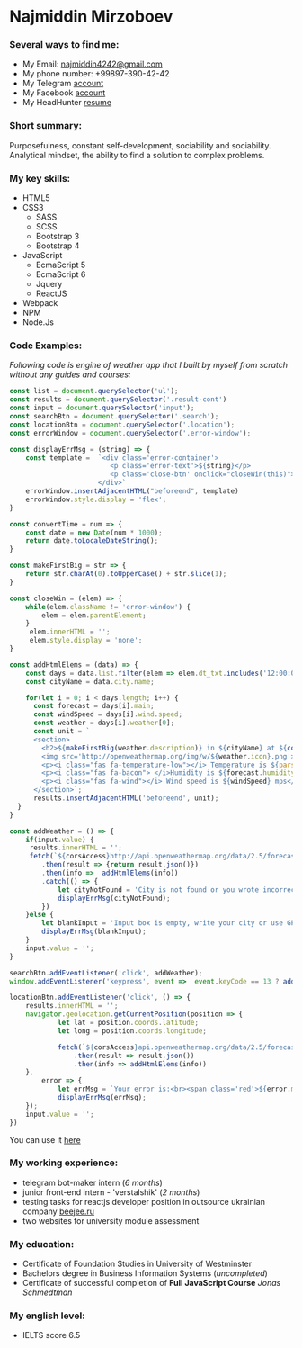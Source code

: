 # Najmiddin Mirzoboev 

### Several ways to find me:
* My Email: najmiddin4242@gmail.com
* My phone number: +99897-390-42-42
* My Telegram [account](https://t.me/najeek)
* My Facebook [account](https://www.facebook.com/profile.php?id=100008073481703)
* My HeadHunter [resume](https://hh.uz/resume/f8774902ff06e93e110039ed1f464e4d474f64)

### Short summary:
Purposefulness, constant self-development, sociability and sociability.
Analytical mindset, the ability to find a solution to complex problems.

### My key skills:
- HTML5
- CSS3
  - SASS
  - SCSS
  - Bootstrap 3
  - Bootstrap 4
- JavaScript
  - EcmaScript 5   
  - EcmaScript 6   
  - Jquery
  - ReactJS
- Webpack
- NPM
- Node.Js   

### Code Examples:
*Following code is engine of weather app that I built by myself from scratch without any guides and courses:*
```javascript 
const list = document.querySelector('ul');
const results = document.querySelector('.result-cont')
const input = document.querySelector('input');
const searchBtn = document.querySelector('.search');
const locationBtn = document.querySelector('.location');
const errorWindow = document.querySelector('.error-window');

const displayErrMsg = (string) => {
    const template =  `<div class='error-container'>
                         <p class='error-text'>${string}</p>
                         <p class='close-btn' onclick="closeWin(this)"><i class="fas fa-times"></i></p>
                      </div>`
    errorWindow.insertAdjacentHTML("beforeend", template)
    errorWindow.style.display = 'flex';         
}

const convertTime = num => {
    const date = new Date(num * 1000);
    return date.toLocaleDateString();
}

const makeFirstBig = str => {
    return str.charAt(0).toUpperCase() + str.slice(1);
}

const closeWin = (elem) => {
    while(elem.className != 'error-window') {
        elem = elem.parentElement;
    }
     elem.innerHTML = '';
     elem.style.display = 'none';    
}

const addHtmlElems = (data) => {
    const days = data.list.filter(elem => elem.dt_txt.includes('12:00:00') ? true : false );
    const cityName = data.city.name;

    for(let i = 0; i < days.length; i++) {
      const forecast = days[i].main;
      const windSpeed = days[i].wind.speed;
      const weather = days[i].weather[0];
      const unit = `
      <section>
        <h2>${makeFirstBig(weather.description)} in ${cityName} at ${convertTime(days[i].dt)}</h2>
        <img src='http://openweathermap.org/img/w/${weather.icon}.png'>
        <p><i class="fas fa-temperature-low"></i> Temperature is ${parseInt(forecast.temp)}C</p>
        <p><i class="fas fa-bacon"> </i>Humidity is ${forecast.humidity}%</p>
        <p><i class="fas fa-wind"></i> Wind speed is ${windSpeed} mps</p>
      </section>`;
      results.insertAdjacentHTML('beforeend', unit);
  }
}

const addWeather = () => {
    if(input.value) {
     results.innerHTML = '';
     fetch(`${corsAccess}http://api.openweathermap.org/data/2.5/forecast?q=${input.value}&units=metric&&appid=${apiKey}`)
        .then(result => {return result.json()})
        .then(info =>  addHtmlElems(info))
        .catch(() => { 
            let cityNotFound = 'City is not found or you wrote incorrect one, please write existing city!'
            displayErrMsg(cityNotFound);
        })
    }else {
        let blankInput = 'Input box is empty, write your city or use GPS button to find city automatically '
        displayErrMsg(blankInput);
    }
    input.value = '';
} 

searchBtn.addEventListener('click', addWeather);
window.addEventListener('keypress', event =>  event.keyCode == 13 ? addWeather():'');

locationBtn.addEventListener('click', () => {
    results.innerHTML = '';
    navigator.geolocation.getCurrentPosition(position => {
            let lat = position.coords.latitude;
            let long = position.coords.longitude;   

            fetch(`${corsAccess}api.openweathermap.org/data/2.5/forecast?lat=${lat}&lon=${long}&units=metric&&appid=${apiKey}`)
                .then(result => result.json())
                .then(info => addHtmlElems(info)) 
    }, 
        error => {
            let errMsg = `Your error is:<br><span class='red'>${error.message}</span>.<br>Please try again :)`;
            displayErrMsg(errMsg);  
    });
    input.value = '';
})
```
You can use it [here](https://weather-4242.firebaseapp.com/)

### My working experience:
* telegram bot-maker intern (*6 months*)
* junior front-end intern - 'verstalshik' (*2 months*)
* testing tasks for reactjs developer position in outsource ukrainian company [beejee.ru](https://beejee.ru/)
* two websites for university module assessment

### My education:
* Certificate of Foundation Studies in University of Westminster
* Bachelors degree in Business Information Systems (*uncompleted*)
* Certificate of successful completion of **Full JavaScript Course** *Jonas Schmedtman*

### My english level:
* IELTS score 6.5





